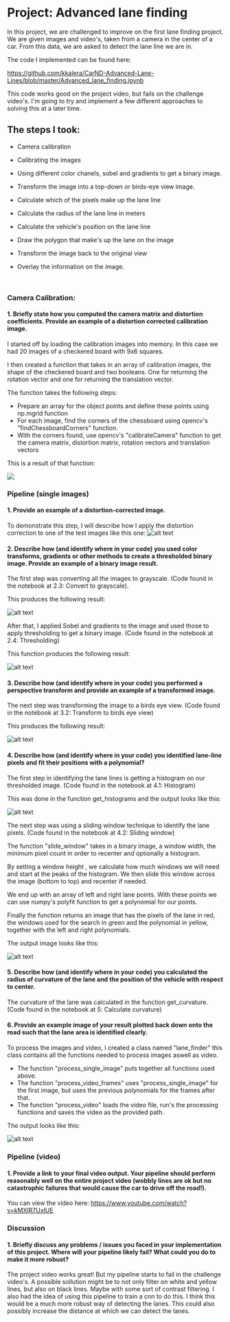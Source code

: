 #  Project: Advanced lane finding

In this project, we are challenged to improve on the first lane finding project.
We are given images and video's, taken from a camera in the center of a car. From this data, we are asked to detect the lane line we are in.

The code I implemented can be found here:

https://github.com/kkalera/CarND-Advanced-Lane-Lines/blob/master/Advanced_lane_finding.ipynb

This code works good on the project video, but fails on the challenge video's. I'm going to try and implement a few different approaches to solving this at a later time.

## The steps I took:

 - Camera calibration

 - Calibrating the images

 - Using different color chanels, sobel and gradients to get a binary image.

 - Transform the image into a top-down or birds-eye view image.

 - Calculate which of the pixels make up the lane line

 - Calculate the radius of the lane line in meters

 - Calculate the vehicle's position on the lane line

 - Draw the polygon that make's up the lane on the image

 - Transform the image back to the original view

 - Overlay the information on the image.

   ​

 ### Camera Calibration:

#### 1. Briefly state how you computed the camera matrix and distortion coefficients. Provide an example of a distortion corrected calibration image.

I started off by loading the calibration images into memory. In this case we had 20 images of a checkered board with 9x6 squares.

I then created a function that takes in an array of calibration images, the shape of the checkered board and two booleans. One for returning the rotation vector and one for returning the translation vector.

The function takes the following steps:

- Prepare an array for the object points and define these points using np.mgrid function
- For each image, find the corners of the chessboard using opencv's "findChessboardCorners" function.
- With the corners found, use opencv's "calibrateCamera" function to get the camera matrix, distortion matrix, rotation vectors and translation vectors

This is a result of that function:

![](writeup_images/chessboard_calibration.png)

### Pipeline (single images)

#### 1. Provide an example of a distortion-corrected image.

To demonstrate this step, I will describe how I apply the distortion correction to one of the test images like this one:
![alt text](writeup_images/image_undistorted.png)

#### 2. Describe how (and identify where in your code) you used color transforms, gradients or other methods to create a thresholded binary image. Provide an example of a binary image result.

The first step was converting all the images to grayscale. (Code found in the notebook at 2.3: Convert to grayscale).

This produces the following result:

![alt text](writeup_images/image_gray.png)

After that, I applied Sobel and gradients to the image and used those to apply thresholding to get a binary image. (Code found in the notebook at 2.4: Thresholding)

This function produces the following result:

![alt text](writeup_images/image_thresholded.png)

#### 3. Describe how (and identify where in your code) you performed a perspective transform and provide an example of a transformed image.

The next step was transforming the image to a birds eye view.  (Code found in the notebook at 3.2: Transform to birds eye view)

This produces the following result:

![alt text](writeup_images/image_perspective.png)

#### 4. Describe how (and identify where in your code) you identified lane-line pixels and fit their positions with a polynomial?

The first step in identifying the lane lines is getting a histogram on our thresholded image. (Code found in the notebook at 4.1: Histogram)

This was done in the function get_histograms and the output looks like this:

![alt text](writeup_images/image_histogram.png)

The next step was using a sliding window technique to identify the lane pixels. (Code found in the notebook at 4.2: Sliding window)

The function "slide_window" takes in a binary image, a window width, the minimum pixel count in order to recenter and optionally a histogram. 

By setting a window height , we calculate how much windows we will need and start at the peaks of the histogram. We then slide this window across the image (bottom to top) and recenter if needed. 

We end up with an array of left and right lane points. With these points we can use numpy's polyfit function to get a polynomial for our points. 

Finally the function returns an image that has the pixels of the lane in red, the windows used for the search in green and the polynomial in yellow, together with the left and right polynomials.

The output image looks like this:

![alt text](writeup_images/image_window.png)

#### 5. Describe how (and identify where in your code) you calculated the radius of curvature of the lane and the position of the vehicle with respect to center.

The curvature of the lane was calculated in the function get_curvature. (Code found in the notebook at 5: Calculate curvature)

#### 6. Provide an example image of your result plotted back down onto the road such that the lane area is identified clearly.

To process the images and video, I created a class named "lane_finder" this class contains all the functions needed to process images aswell as video. 

- The function "process_single_image" puts together all functions used above.
- The function "process_video_frames" uses "process_single_image" for the first image, but uses the previous polynomials for the frames after that.
- The function "process_video" loads the video file, run's the processing functions and saves the video as the provided path.

The output looks like this:

![alt text](writeup_images/image_processed.png)

### Pipeline (video)

#### 1. Provide a link to your final video output. Your pipeline should perform reasonably well on the entire project video (wobbly lines are ok but no catastrophic failures that would cause the car to drive off the road!).

You can view the video here: https://www.youtube.com/watch?v=kMXlR7UxIUE

### Discussion

#### 1. Briefly discuss any problems / issues you faced in your implementation of this project. Where will your pipeline likely fail? What could you do to make it more robust?

The project video works great! But my pipeline starts to fail in the challenge video's. A possible sollution might be to not only filter on white and yellow lines, but also on black lines. Maybe with some sort of contrast filtering. I also had the idea of using this pipeline to train a cnn to do this. I think this would be a much more robust way of detecting the lanes. This could also possibly increase the distance at which we can detect the lanes.